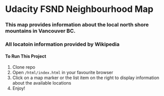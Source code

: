 # Udacity FSND Neighbourhood Map

### This map provides information about the local north shore mountains in Vancouver BC.
### All locatoin information provided by Wikipedia


#### To Run This Project
1. Clone repo
2. Open `/html/index.html` in your favourite browser
3. Click on a map marker or the list item on the right to display information about the available locations
4. Enjoy!
